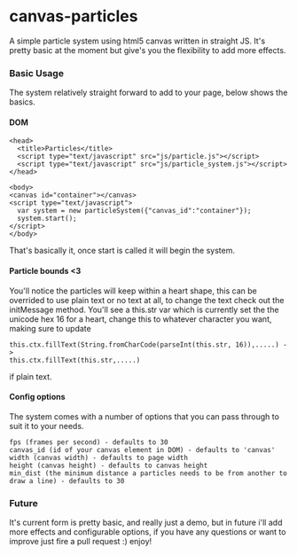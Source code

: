 canvas-particles
================

A simple particle system using html5 canvas written in straight JS. It's pretty basic at the moment but give's you the flexibility to add more effects.

### Basic Usage

The system relatively straight forward to add to your page, below shows the basics.

#### DOM
    <head>
      <title>Particles</title>
      <script type="text/javascript" src="js/particle.js"></script>
      <script type="text/javascript" src="js/particle_system.js"></script>
    </head>
    
    <body>
    <canvas id="container"></canvas>
    <script type="text/javascript">
      var system = new particleSystem({"canvas_id":"container"});
      system.start();
    </script>
    </body>
    
That's basically it, once start is called it will begin the system.

#### Particle bounds <3

You'll notice the particles will keep within a heart shape, this can be overrided to use plain text or no text at all, to change the text check out the initMessage method. You'll see a this.str var which is currently set the the unicode hex 16 for a heart, change this to whatever character you want, making sure to update 

    this.ctx.fillText(String.fromCharCode(parseInt(this.str, 16)),.....) -> 
    this.ctx.fillText(this.str,.....)
    
if plain text.

#### Config options

The system comes with a number of options that you can pass through to suit it to your needs.

    fps (frames per second) - defaults to 30
    canvas_id (id of your canvas element in DOM) - defaults to 'canvas'
    width (canvas width) - defaults to page width
    height (canvas height) - defaults to canvas height
    min_dist (the minimum distance a particles needs to be from another to draw a line) - defaults to 30

### Future

It's current form is pretty basic, and really just a demo, but in future i'll add more effects and configurable options, if you have any questions or want to improve just fire a pull request :) enjoy!
